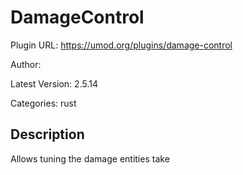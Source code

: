 # DamageControl

Plugin URL: https://umod.org/plugins/damage-control

Author: 

Latest Version: 2.5.14

Categories: rust

## Description

Allows tuning the damage entities take
